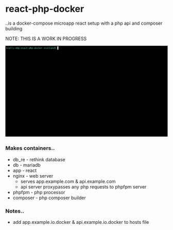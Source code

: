 # react-php-docker

..is a docker-compose microapp react setup with a php api and composer building

NOTE: THIS IS A WORK IN PROGRESS

![gif of building](https://github.com/niallone/react-php-docker/blob/master/doc/build.gif)

### Makes containers..

- db_re - rethink database
- db - mariadb
- app - react
- nginx - web server 
    - serves app.example.com & api.example.com
    - api server proxypasses any php requests to phpfpm server
- phpfpm - php processor
- composer - php composer builder

### Notes..

- add app.example.io.docker & api.example.io.docker to hosts file